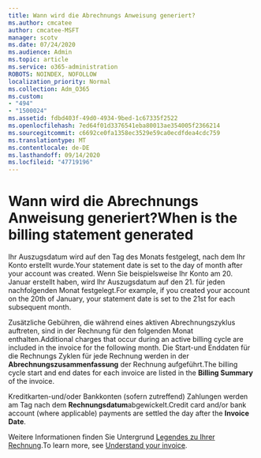 ```yaml
---
title: Wann wird die Abrechnungs Anweisung generiert?
ms.author: cmcatee
author: cmcatee-MSFT
manager: scotv
ms.date: 07/24/2020
ms.audience: Admin
ms.topic: article
ms.service: o365-administration
ROBOTS: NOINDEX, NOFOLLOW
localization_priority: Normal
ms.collection: Adm_O365
ms.custom:
- "494"
- "1500024"
ms.assetid: fdbd403f-49d0-4934-9bed-1c67335f2522
ms.openlocfilehash: 7ed64f01d3376541eba80013ae354005f2366214
ms.sourcegitcommit: c6692ce0fa1358ec3529e59ca0ecdfdea4cdc759
ms.translationtype: MT
ms.contentlocale: de-DE
ms.lasthandoff: 09/14/2020
ms.locfileid: "47719196"
---
```

# <a name="when-is-the-billing-statement-generated"></a><span data-ttu-id="89b0a-102">Wann wird die Abrechnungs Anweisung generiert?</span><span class="sxs-lookup"><span data-stu-id="89b0a-102">When is the billing statement generated</span></span>

<span data-ttu-id="89b0a-103">Ihr Auszugsdatum wird auf den Tag des Monats festgelegt, nach dem Ihr Konto erstellt wurde.</span><span class="sxs-lookup"><span data-stu-id="89b0a-103">Your statement date is set to the day of month after your account was created.</span></span> <span data-ttu-id="89b0a-104">Wenn Sie beispielsweise Ihr Konto am 20. Januar erstellt haben, wird Ihr Auszugsdatum auf den 21. für jeden nachfolgenden Monat festgelegt.</span><span class="sxs-lookup"><span data-stu-id="89b0a-104">For example, if you created your account on the 20th of January, your statement date is set to the 21st for each subsequent month.</span></span>

<span data-ttu-id="89b0a-105">Zusätzliche Gebühren, die während eines aktiven Abrechnungszyklus auftreten, sind in der Rechnung für den folgenden Monat enthalten.</span><span class="sxs-lookup"><span data-stu-id="89b0a-105">Additional charges that occur during an active billing cycle are included in the invoice for the following month.</span></span> <span data-ttu-id="89b0a-106">Die Start-und Enddaten für die Rechnungs Zyklen für jede Rechnung werden in der **Abrechnungszusammenfassung** der Rechnung aufgeführt.</span><span class="sxs-lookup"><span data-stu-id="89b0a-106">The billing cycle start and end dates for each invoice are listed in the **Billing Summary** of the invoice.</span></span>

<span data-ttu-id="89b0a-107">Kreditkarten-und/oder Bankkonten (sofern zutreffend) Zahlungen werden am Tag nach dem **Rechnungsdatum**abgewickelt.</span><span class="sxs-lookup"><span data-stu-id="89b0a-107">Credit card and/or bank account (where applicable) payments are settled the day after the **Invoice Date**.</span></span>
  
<span data-ttu-id="89b0a-108">Weitere Informationen finden Sie Untergrund [Legendes zu Ihrer Rechnung](https://docs.microsoft.com/microsoft-365/commerce/billing-and-payments/understand-your-invoice2).</span><span class="sxs-lookup"><span data-stu-id="89b0a-108">To learn more, see [Understand your invoice](https://docs.microsoft.com/microsoft-365/commerce/billing-and-payments/understand-your-invoice2).</span></span>